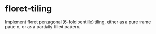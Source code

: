 # floret-tiling

Implement floret pentagonal (6-fold pentille) tiling, either as a pure frame pattern, or as a partially filled pattern.
